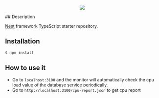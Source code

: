 
<p align="center">
  <img src="https://raw.githubusercontent.com/ccims/overview-and-documentation/c97db39633418d2a0d4e5690a810d62fe5ff5247/app_logos/logo_final_6.25p.svg">
</p>
## Description

[Nest](https://github.com/nestjs/nest) framework TypeScript starter repository.

## Installation

```bash
$ npm install
```

## How to use it
- Go to `localhost:3100` and the monitor will automatically check the cpu load value of the database service periodically.
- Go to `http://localhost:3100/cpu-report.json` to get cpu report


